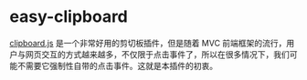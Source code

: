 # easy-clipboard

[clipboard.js](https://github.com/zenorocha/clipboard.js) 是一个非常好用的剪切板插件，但是随着 MVC 前端框架的流行，用户与网页交互的方式越来越多，不仅限于点击事件了，所以在很多情况下，我们可能不需要它强制性自带的点击事件。这就是本插件的初衷。

